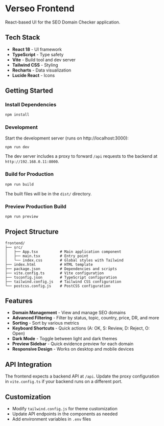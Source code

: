 # Verseo Frontend

React-based UI for the SEO Domain Checker application.

## Tech Stack

- **React 18** - UI framework
- **TypeScript** - Type safety
- **Vite** - Build tool and dev server
- **Tailwind CSS** - Styling
- **Recharts** - Data visualization
- **Lucide React** - Icons

## Getting Started

### Install Dependencies

```bash
npm install
```

### Development

Start the development server (runs on http://localhost:3000):

```bash
npm run dev
```

The dev server includes a proxy to forward `/api` requests to the backend at `http://192.168.0.11:8000`.

### Build for Production

```bash
npm run build
```

The built files will be in the `dist/` directory.

### Preview Production Build

```bash
npm run preview
```

## Project Structure

```
frontend/
├── src/
│   ├── App.tsx          # Main application component
│   ├── main.tsx         # Entry point
│   └── index.css        # Global styles with Tailwind
├── index.html           # HTML template
├── package.json         # Dependencies and scripts
├── vite.config.ts       # Vite configuration
├── tsconfig.json        # TypeScript configuration
├── tailwind.config.js   # Tailwind CSS configuration
└── postcss.config.js    # PostCSS configuration
```

## Features

- **Domain Management** - View and manage SEO domains
- **Advanced Filtering** - Filter by status, topic, country, price, DR, and more
- **Sorting** - Sort by various metrics
- **Keyboard Shortcuts** - Quick actions (A: OK, S: Review, D: Reject, O: Open)
- **Dark Mode** - Toggle between light and dark themes
- **Preview Sidebar** - Quick evidence preview for each domain
- **Responsive Design** - Works on desktop and mobile devices

## API Integration

The frontend expects a backend API at `/api`. Update the proxy configuration in `vite.config.ts` if your backend runs on a different port.

## Customization

- Modify `tailwind.config.js` for theme customization
- Update API endpoints in the components as needed
- Add environment variables in `.env` files

